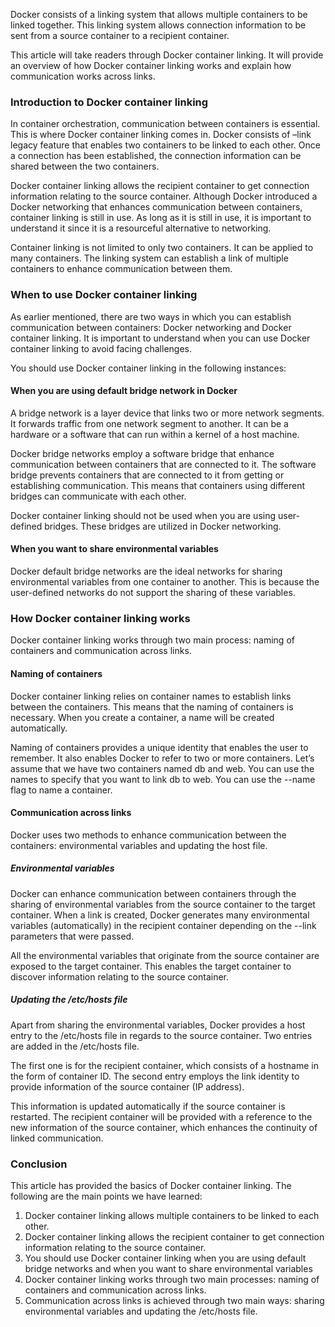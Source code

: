 Docker consists of a linking system that allows multiple containers to be linked together. This linking system allows connection information to be sent from a source container to a recipient container.

This article will take readers through Docker container linking. It will provide an overview of how Docker container linking works and explain how communication works across links.

### Introduction to Docker container linking
In container orchestration, communication between containers is essential. This is where Docker container linking comes in. Docker consists of –link legacy feature that enables two containers to be linked to each other. Once a connection has been established, the connection information can be shared between the two containers. 

Docker container linking allows the recipient container to get connection information relating to the source container. Although Docker introduced a Docker networking that enhances communication between containers, container linking is still in use. As long as it is still in use, it is important to understand it since it is a resourceful alternative to networking. 

Container linking is not limited to only two containers. It can be applied to many containers. The linking system can establish a link of multiple containers to enhance communication between them. 

### When to use Docker container linking
As earlier mentioned, there are two ways in which you can establish communication between containers: Docker networking and Docker container linking. It is important to understand when you can use Docker container linking to avoid facing challenges. 

You should use Docker container linking in the following instances:

#### When you are using default bridge network in Docker
A bridge network is a layer device that links two or more network segments. It forwards traffic from one network segment to another. It can be a hardware or a software that can run within a kernel of a host machine.

Docker bridge networks employ a software bridge that enhance communication between containers that are connected to it. The software bridge prevents containers that are connected to it from getting or establishing communication. This means that containers using different bridges can communicate with each other. 

Docker container linking should not be used when you are using user-defined bridges. These bridges are utilized in Docker networking. 

#### When you want to share environmental variables
Docker default bridge networks are the ideal networks for sharing environmental variables from one container to another. This is because the user-defined networks do not support the sharing of these variables. 

### How Docker container linking works
Docker container linking works through two main process: naming of containers and communication across links.

#### Naming of containers
Docker container linking relies on container names to establish links between the containers. This means that the naming of containers is necessary. When you create a container, a name will be created automatically.

Naming of containers provides a unique identity that enables the user to remember. It also enables Docker to refer to two or more containers. Let’s assume that we have two containers named db and web. You can use the names to specify that you want to link db to web. You can use the --name flag to name a container. 

#### Communication across links
Docker uses two methods to enhance communication between the containers: environmental variables and updating the host file.

##### Environmental variables
Docker can enhance communication between containers through the sharing of environmental variables from the source container to the target container. When a link is created, Docker generates many environmental variables (automatically) in the recipient container depending on the --link parameters that were passed. 

All the environmental variables that originate from the source container are exposed to the target container. This enables the target container to discover information relating to the source container. 

##### Updating the /etc/hosts file
Apart from sharing the environmental variables, Docker provides a host entry to the /etc/hosts file in regards to the source container. Two entries are added in the /etc/hosts file. 

The first one is for the recipient container, which consists of a hostname in the form of container ID. The second entry employs the link identity to provide information of the source container (IP address). 

This information is updated automatically if the source container is restarted. The recipient container will be provided with a reference to the new information of the source container, which enhances the continuity of linked communication. 

### Conclusion
This article has provided the basics of Docker container linking. The following are the main points we have learned:
1. Docker container linking allows multiple containers to be linked to each other. 
2. Docker container linking allows the recipient container to get connection information relating to the source container.
3. You should use Docker container linking when you are using default bridge networks and when you want to share environmental variables
4. Docker container linking works through two main processes: naming of containers and communication across links.
5. Communication across links is achieved through two main ways: sharing environmental variables and updating the /etc/hosts file.

